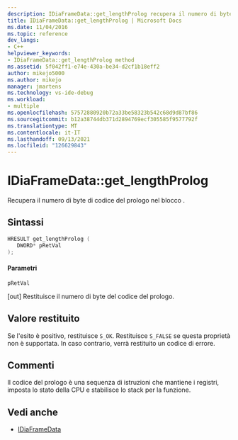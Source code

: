 ```yaml
---
description: IDiaFrameData::get_lengthProlog recupera il numero di byte di codice del prologo nel blocco .
title: IDiaFrameData::get_lengthProlog | Microsoft Docs
ms.date: 11/04/2016
ms.topic: reference
dev_langs:
- C++
helpviewer_keywords:
- IDiaFrameData::get_lengthProlog method
ms.assetid: 5f042ff1-e74e-430a-be34-d2cf1b18eff2
author: mikejo5000
ms.author: mikejo
manager: jmartens
ms.technology: vs-ide-debug
ms.workload:
- multiple
ms.openlocfilehash: 57572880920b72a33be58323b542c68d9d87bf86
ms.sourcegitcommit: b12a38744db371d2894769ecf305585f9577792f
ms.translationtype: MT
ms.contentlocale: it-IT
ms.lasthandoff: 09/13/2021
ms.locfileid: "126629843"
---
```

# <a name="idiaframedataget_lengthprolog"></a>IDiaFrameData::get_lengthProlog
Recupera il numero di byte di codice del prologo nel blocco .

## <a name="syntax"></a>Sintassi

```C++
HRESULT get_lengthProlog ( 
   DWORD* pRetVal
);
```

#### <a name="parameters"></a>Parametri
 `pRetVal`

[out] Restituisce il numero di byte del codice del prologo.

## <a name="return-value"></a>Valore restituito
 Se l'esito è positivo, restituisce `S_OK`. Restituisce `S_FALSE` se questa proprietà non è supportata. In caso contrario, verrà restituito un codice di errore.

## <a name="remarks"></a>Commenti
 Il codice del prologo è una sequenza di istruzioni che mantiene i registri, imposta lo stato della CPU e stabilisce lo stack per la funzione.

## <a name="see-also"></a>Vedi anche
- [IDiaFrameData](../../debugger/debug-interface-access/idiaframedata.md)
